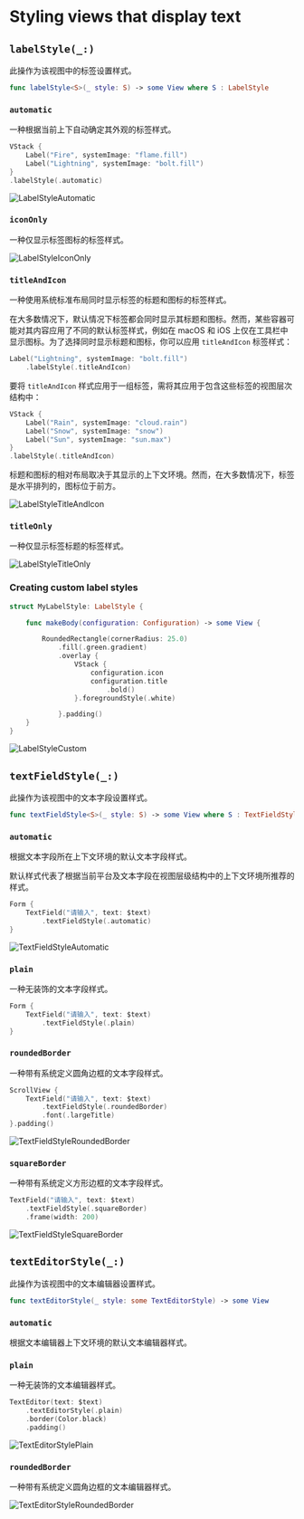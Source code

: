 

# Styling views that display text

## `labelStyle(_:)`

此操作为该视图中的标签设置样式。

```swift
func labelStyle<S>(_ style: S) -> some View where S : LabelStyle
```

### `automatic`

一种根据当前上下自动确定其外观的标签样式。

```swift
VStack {
    Label("Fire", systemImage: "flame.fill")
    Label("Lightning", systemImage: "bolt.fill")
}
.labelStyle(.automatic)
```
![LabelStyleAutomatic](../../images/LabelStyleAutomatic.png)

### `iconOnly`

一种仅显示标签图标的标签样式。

![LabelStyleIconOnly](../../images/LabelStyleIconOnly.png)


### `titleAndIcon`

一种使用系统标准布局同时显示标签的标题和图标的标签样式。

在大多数情况下，默认情况下标签都会同时显示其标题和图标。然而，某些容器可能对其内容应用了不同的默认标签样式，例如在 macOS 和 iOS 上仅在工具栏中显示图标。为了选择同时显示标题和图标，你可以应用 `titleAndIcon` 标签样式：

```swift
Label("Lightning", systemImage: "bolt.fill")
    .labelStyle(.titleAndIcon)
```

要将 `titleAndIcon` 样式应用于一组标签，需将其应用于包含这些标签的视图层次结构中：

```swift
VStack {
    Label("Rain", systemImage: "cloud.rain")
    Label("Snow", systemImage: "snow")
    Label("Sun", systemImage: "sun.max")
}
.labelStyle(.titleAndIcon)
```

标题和图标的相对布局取决于其显示的上下文环境。然而，在大多数情况下，标签是水平排列的，图标位于前方。

![LabelStyleTitleAndIcon](../../images/LabelStyleTitleAndIcon.png)

### `titleOnly`

一种仅显示标签标题的标签样式。

![LabelStyleTitleOnly](../../images/LabelStyleTitleOnly.png)


### Creating custom label styles

```swift
struct MyLabelStyle: LabelStyle {

    func makeBody(configuration: Configuration) -> some View {

        RoundedRectangle(cornerRadius: 25.0)
            .fill(.green.gradient)
            .overlay {
                VStack {
                    configuration.icon
                    configuration.title
                        .bold()
                }.foregroundStyle(.white)

            }.padding()
    }
}
```

![LabelStyleCustom](../../images/LabelStyleCustom.png)


## `textFieldStyle(_:)`

此操作为该视图中的文本字段设置样式。

```swift
func textFieldStyle<S>(_ style: S) -> some View where S : TextFieldStyle
```

### `automatic`

根据文本字段所在上下文环境的默认文本字段样式。

默认样式代表了根据当前平台及文本字段在视图层级结构中的上下文环境所推荐的样式。

```swift
Form {
    TextField("请输入", text: $text)
        .textFieldStyle(.automatic)
}
```

![TextFieldStyleAutomatic](../../images/TextFieldStyleAutomatic.png)


### `plain`

一种无装饰的文本字段样式。

```swift
Form {
    TextField("请输入", text: $text)
        .textFieldStyle(.plain)
}
```

### `roundedBorder`

一种带有系统定义圆角边框的文本字段样式。

```swift
ScrollView {
    TextField("请输入", text: $text)
        .textFieldStyle(.roundedBorder)
        .font(.largeTitle)
}.padding()
```

![TextFieldStyleRoundedBorder](../../images/TextFieldStyleRoundedBorder.png)


### `squareBorder` <Badge type="tip" text="macOS" />

一种带有系统定义方形边框的文本字段样式。

```swift
TextField("请输入", text: $text)
    .textFieldStyle(.squareBorder)
    .frame(width: 200)
```

![TextFieldStyleSquareBorder](../../images/TextFieldStyleSquareBorder.png)


## `textEditorStyle(_:)`

此操作为该视图中的文本编辑器设置样式。


```swift
func textEditorStyle(_ style: some TextEditorStyle) -> some View
```


### `automatic`

根据文本编辑器上下文环境的默认文本编辑器样式。


### `plain`

一种无装饰的文本编辑器样式。

```swift
TextEditor(text: $text)
    .textEditorStyle(.plain)
    .border(Color.black)
    .padding()
```

![TextEditorStylePlain](../../images/TextEditorStylePlain.png)


### `roundedBorder` <Badge type="info" text="visionOS" />

一种带有系统定义圆角边框的文本编辑器样式。

![TextEditorStyleRoundedBorder](../../images/TextEditorStyleRoundedBorder.png)